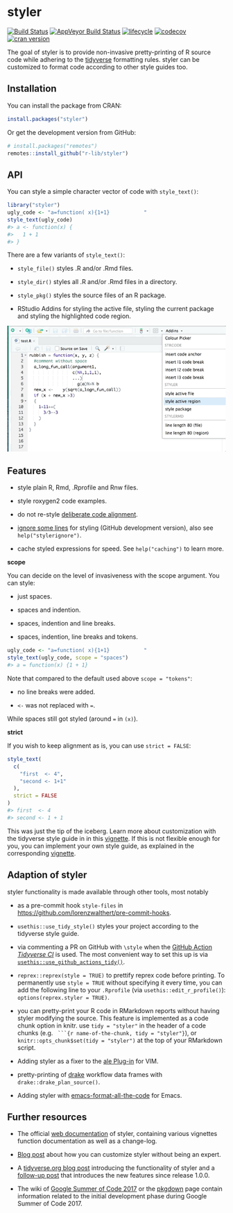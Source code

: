
<!-- README.md is generated from README.Rmd. Please edit that file -->

# styler

[![Build
Status](https://travis-ci.org/r-lib/styler.svg?branch=master)](https://travis-ci.org/r-lib/styler)
[![AppVeyor Build
Status](https://ci.appveyor.com/api/projects/status/github/r-lib/styler?branch=master&svg=true)](https://ci.appveyor.com/project/r-lib/styler)
[![lifecycle](https://img.shields.io/badge/lifecycle-stable-brightgreen.svg)](https://www.tidyverse.org/lifecycle/#stable)
[![codecov](https://codecov.io/gh/r-lib/styler/branch/master/graph/badge.svg)](https://codecov.io/gh/r-lib/styler)
[![cran
version](https://www.r-pkg.org/badges/version/styler)](https://cran.r-project.org/package=styler)

The goal of styler is to provide non-invasive pretty-printing of R
source code while adhering to the
[tidyverse](https://style.tidyverse.org) formatting rules. styler can be
customized to format code according to other style guides too.

## Installation

You can install the package from CRAN:

``` r
install.packages("styler")
```

Or get the development version from GitHub:

``` r
# install.packages("remotes")
remotes::install_github("r-lib/styler")
```

## API

You can style a simple character vector of code with `style_text()`:

``` r
library("styler")
ugly_code <- "a=function( x){1+1}           "
style_text(ugly_code)
#> a <- function(x) {
#>   1 + 1
#> }
```

There are a few variants of `style_text()`:

  - `style_file()` styles .R and/or .Rmd files.

  - `style_dir()` styles all .R and/or .Rmd files in a directory.

  - `style_pkg()` styles the source files of an R package.

  - RStudio Addins for styling the active file, styling the current
    package and styling the highlighted code
region.

<img src="https://raw.githubusercontent.com/lorenzwalthert/some_raw_data/master/styler_0.1.gif" width="650px" />

## Features

  - style plain R, Rmd, .Rprofile and Rnw files.

  - style roxygen2 code examples.

  - do not re-style [deliberate code
    alignment](https://styler.r-lib.org/articles/detect-alignment.html).

  - [ignore some
    lines](https://styler.r-lib.org/reference/stylerignore.html) for
    styling (GitHub development version), also see
    `help("stylerignore")`.

  - cache styled expressions for speed. See `help("caching")` to learn
    more.

**scope**

You can decide on the level of invasiveness with the scope argument. You
can style:

  - just spaces.

  - spaces and indention.

  - spaces, indention and line breaks.

  - spaces, indention, line breaks and tokens.

<!-- end list -->

``` r
ugly_code <- "a=function( x){1+1}           "
style_text(ugly_code, scope = "spaces")
#> a = function(x) {1 + 1}
```

Note that compared to the default used above `scope = "tokens"`:

  - no line breaks were added.

  - `<-` was not replaced with `=`.

While spaces still got styled (around `=` in `(x)`).

**strict**

If you wish to keep alignment as is, you can use `strict = FALSE`:

``` r
style_text(
  c(
    "first  <- 4",
    "second <- 1+1"
  ),
  strict = FALSE
)
#> first  <- 4
#> second <- 1 + 1
```

This was just the tip of the iceberg. Learn more about customization
with the tidyverse style guide in in this
[vignette](https://styler.r-lib.org/articles/introducing_styler.html).
If this is not flexible enough for you, you can implement your own style
guide, as explained in the corresponding
[vignette](https://styler.r-lib.org/articles/customizing_styler.html).

## Adaption of styler

styler functionality is made available through other tools, most notably

  - as a pre-commit hook `style-files` in
    <https://github.com/lorenzwalthert/pre-commit-hooks>.

  - `usethis::use_tidy_style()` styles your project according to the
    tidyverse style guide.

  - via commenting a PR on GitHub with `\style` when the [GitHub
    Action](https://github.com/features/actions) [*Tidyverse
    CI*](https://github.com/r-lib/actions/tree/master/examples#tidyverse-ci-workflow)
    is used. The most convenient way to set this up is via
    [`usethis::use_github_actions_tidy()`](https://usethis.r-lib.org/reference/github_actions.html?q=ghactions#use-github-actions-tidy-).

  - `reprex::reprex(style = TRUE)` to prettify reprex code before
    printing. To permanently use `style = TRUE` without specifying it
    every time, you can add the following line to your `.Rprofile` (via
    `usethis::edit_r_profile()`): `options(reprex.styler = TRUE)`.

  - you can pretty-print your R code in RMarkdown reports without having
    styler modifying the source. This feature is implemented as a code
    chunk option in knitr. use `tidy = "styler"` in the header of a code
    chunks (e.g. ` ```{r name-of-the-chunk, tidy = "styler"}`), or
    `knitr::opts_chunk$set(tidy = "styler")` at the top of your
    RMarkdown script.

  - Adding styler as a fixer to the [ale
    Plug-in](https://github.com/w0rp/ale/pull/2401#issuecomment-485942966)
    for VIM.

  - pretty-printing of [drake](https://github.com/ropensci/drake)
    workflow data frames with `drake::drake_plan_source()`.

  - Adding styler with
    [emacs-format-all-the-code](https://github.com/lassik/emacs-format-all-the-code)
    for Emacs.

## Further resources

  - The official [web documentation](https://styler.r-lib.org/) of
    styler, containing various vignettes function documentation as well
    as a change-log.

  - [Blog
    post](https://lorenzwalthert.netlify.com/post/customizing-styler-the-quick-way/)
    about how you can customize styler without being an expert.

  - A [tidyverse.org blog
    post](https://www.tidyverse.org/articles/2017/12/styler-1.0.0/)
    introducing the functionality of styler and a [follow-up
    post](https://www.tidyverse.org/blog/2019/11/styler-1-2-0/) that
    introduces the new features since release 1.0.0.

  - The wiki of [Google Summer of Code
    2017](https://github.com/rstats-gsoc/gsoc2017/wiki/Noninvasive-source-code-formatting)
    or the [pkgdown](https://r-lib.github.io/styler/) page contain
    information related to the initial development phase during Google
    Summer of Code 2017.
